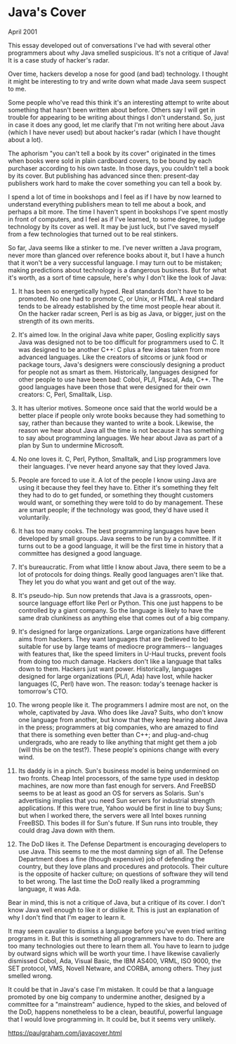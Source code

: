 # Java's Cover

April 2001

This essay developed out of conversations I've had with several other programmers about why Java smelled suspicious. It's not a critique of Java! It is a case study of hacker's radar.

Over time, hackers develop a nose for good (and bad) technology. I thought it might be interesting to try and write down what made Java seem suspect to me.

Some people who've read this think it's an interesting attempt to write about something that hasn't been written about before. Others say I will get in trouble for appearing to be writing about things I don't understand. So, just in case it does any good, let me clarify that I'm not writing here about Java (which I have never used) but about hacker's radar (which I have thought about a lot).

The aphorism "you can't tell a book by its cover" originated in the times when books were sold in plain cardboard covers, to be bound by each purchaser according to his own taste. In those days, you couldn't tell a book by its cover. But publishing has advanced since then: present-day publishers work hard to make the cover something you can tell a book by.

I spend a lot of time in bookshops and I feel as if I have by now learned to understand everything publishers mean to tell me about a book, and perhaps a bit more. The time I haven't spent in bookshops I've spent mostly in front of computers, and I feel as if I've learned, to some degree, to judge technology by its cover as well. It may be just luck, but I've saved myself from a few technologies that turned out to be real stinkers.

So far, Java seems like a stinker to me. I've never written a Java program, never more than glanced over reference books about it, but I have a hunch that it won't be a very successful language. I may turn out to be mistaken; making predictions about technology is a dangerous business. But for what it's worth, as a sort of time capsule, here's why I don't like the look of Java:

1. It has been so energetically hyped. Real standards don't have to be promoted. No one had to promote C, or Unix, or HTML. A real standard tends to be already established by the time most people hear about it. On the hacker radar screen, Perl is as big as Java, or bigger, just on the strength of its own merits.

2. It's aimed low. In the original Java white paper, Gosling explicitly says Java was designed not to be too difficult for programmers used to C. It was designed to be another C++: C plus a few ideas taken from more advanced languages. Like the creators of sitcoms or junk food or package tours, Java's designers were consciously designing a product for people not as smart as them. Historically, languages designed for other people to use have been bad: Cobol, PL/I, Pascal, Ada, C++. The good languages have been those that were designed for their own creators: C, Perl, Smalltalk, Lisp.

3. It has ulterior motives. Someone once said that the world would be a better place if people only wrote books because they had something to say, rather than because they wanted to write a book. Likewise, the reason we hear about Java all the time is not because it has something to say about programming languages. We hear about Java as part of a plan by Sun to undermine Microsoft.

4. No one loves it. C, Perl, Python, Smalltalk, and Lisp programmers love their languages. I've never heard anyone say that they loved Java.

5. People are forced to use it. A lot of the people I know using Java are using it because they feel they have to. Either it's something they felt they had to do to get funded, or something they thought customers would want, or something they were told to do by management. These are smart people; if the technology was good, they'd have used it voluntarily.

6. It has too many cooks. The best programming languages have been developed by small groups. Java seems to be run by a committee. If it turns out to be a good language, it will be the first time in history that a committee has designed a good language.

7. It's bureaucratic. From what little I know about Java, there seem to be a lot of protocols for doing things. Really good languages aren't like that. They let you do what you want and get out of the way.

8. It's pseudo-hip. Sun now pretends that Java is a grassroots, open-source language effort like Perl or Python. This one just happens to be controlled by a giant company. So the language is likely to have the same drab clunkiness as anything else that comes out of a big company.

9. It's designed for large organizations. Large organizations have different aims from hackers. They want languages that are (believed to be) suitable for use by large teams of mediocre programmers-- languages with features that, like the speed limiters in U-Haul trucks, prevent fools from doing too much damage. Hackers don't like a language that talks down to them. Hackers just want power. Historically, languages designed for large organizations (PL/I, Ada) have lost, while hacker languages (C, Perl) have won. The reason: today's teenage hacker is tomorrow's CTO.

10. The wrong people like it. The programmers I admire most are not, on the whole, captivated by Java. Who does like Java? Suits, who don't know one language from another, but know that they keep hearing about Java in the press; programmers at big companies, who are amazed to find that there is something even better than C++; and plug-and-chug undergrads, who are ready to like anything that might get them a job (will this be on the test?). These people's opinions change with every wind.

11. Its daddy is in a pinch. Sun's business model is being undermined on two fronts. Cheap Intel processors, of the same type used in desktop machines, are now more than fast enough for servers. And FreeBSD seems to be at least as good an OS for servers as Solaris. Sun's advertising implies that you need Sun servers for industrial strength applications. If this were true, Yahoo would be first in line to buy Suns; but when I worked there, the servers were all Intel boxes running FreeBSD. This bodes ill for Sun's future. If Sun runs into trouble, they could drag Java down with them.

12. The DoD likes it. The Defense Department is encouraging developers to use Java. This seems to me the most damning sign of all. The Defense Department does a fine (though expensive) job of defending the country, but they love plans and procedures and protocols. Their culture is the opposite of hacker culture; on questions of software they will tend to bet wrong. The last time the DoD really liked a programming language, it was Ada.

Bear in mind, this is not a critique of Java, but a critique of its cover. I don't know Java well enough to like it or dislike it. This is just an explanation of why I don't find that I'm eager to learn it.

It may seem cavalier to dismiss a language before you've even tried writing programs in it. But this is something all programmers have to do. There are too many technologies out there to learn them all. You have to learn to judge by outward signs which will be worth your time. I have likewise cavalierly dismissed Cobol, Ada, Visual Basic, the IBM AS400, VRML, ISO 9000, the SET protocol, VMS, Novell Netware, and CORBA, among others. They just smelled wrong.

It could be that in Java's case I'm mistaken. It could be that a language promoted by one big company to undermine another, designed by a committee for a "mainstream" audience, hyped to the skies, and beloved of the DoD, happens nonetheless to be a clean, beautiful, powerful language that I would love programming in. It could be, but it seems very unlikely.

https://paulgraham.com/javacover.html
